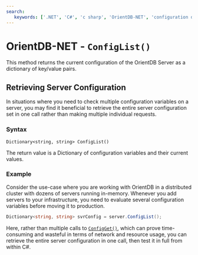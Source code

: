 ```yaml
---
search:
   keywords: ['.NET', 'C#', 'c sharp', 'OrientDB-NET', 'configuration dictionary', 'dictionary']
---
```


# OrientDB-NET - `ConfigList()`

This method returns the current configuration of the OrientDB Server as a dictionary of key/value pairs.

## Retrieving Server Configuration

In situations where you need to check multiple configuration variables on a server, you may find it beneficial to retrieve the entire server configuration set in one call rather than making multiple individual requests.

### Syntax

```
Dictionary<string, string> ConfigList()
```

The return value is a Dictionary of configuration variables and their current values.

### Example

Consider the use-case where you are working with OrientDB in a distributed cluster with dozens of servers running in-memory.  Whenever you add servers to your infrastructure, you need to evaluate several configuration variables before moving it to production.

```csharp
Dictionary<string, string> svrConfig = server.ConfigList();
```

Here, rather than multiple calls to [`ConfigGet()`](NET-Server-ConfigGet.md), which can prove time-consuming and wasteful in terms of network and resource usage, you can retrieve the entire server configuration in one call, then test it in full from within C#.




